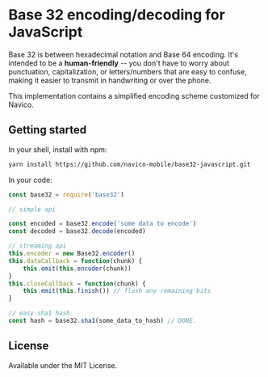 # Base 32 encoding/decoding for JavaScript

Base 32 is between hexadecimal notation and Base 64 encoding. It's intended to be a **human-friendly** -- you don't have to worry about punctuation, capitalization, or letters/numbers that are easy to confuse, making it easier to transmit in handwriting or over the phone.

This implementation contains a simplified encoding scheme customized for Navico.

## Getting started

In your shell, install with npm:

```sh
yarn install https://github.com/navico-mobile/base32-javascript.git
```

In your code:

```javascript
const base32 = require('base32')

// simple api

const encoded = base32.encode('some data to encode')
const decoded = base32.decode(encoded)

// streaming api
this.encoder = new Base32.encoder()
this.dataCallback = function(chunk) {
    this.emit(this.encoder(chunk))
}
this.closeCallback = function(chunk) {
    this.emit(this.finish()) // flush any remaining bits
}

// easy sha1 hash
const hash = base32.sha1(some_data_to_hash) // DONE.
```


## License

Available under the MIT License.

